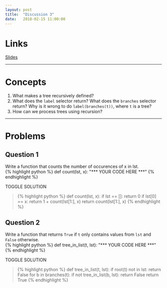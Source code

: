 ```yaml
---
layout: post
title:  "Discussion 3"
date:   2018-02-15 11:00:00
---
```


# Links  
[Slides](https://docs.google.com/presentation/d/1I4Zu1IA1__e4zTuL_6notvo_q4TqzD3jnLhtrUwLyCM/edit?usp=sharing)

---

# Concepts  
1. What makes a tree recursively defined?
2. What does the `label` selector
return? What does the `branches` selector return? Why is it wrong to do
`label(branches(t))`, where `t` is a tree?
3. How can we process trees using
recursion?

---

# Problems  

## Question 1   
Write a function that counts the number of occurences of x in lst.  
{% highlight python %}
def count(lst, x):
    "*** YOUR CODE HERE ***"
{% endhighlight %}

<a class="btn btn-default solution-toggle">TOGGLE SOLUTION</a>

<blockquote class="solution">
{% highlight python %}
def count(lst, x):
    if lst == []:
        return 0
    if lst[0] == x:
        return 1 + count(lst[1:], x)
    return count(lst[1:], x)
{% endhighlight %}
</blockquote>

## Question 2
Write a function that returns `True` if `t` only contains values from `lst` and `False` otherwise.  
{% highlight python %}
def tree_in_list(t, lst):
    "*** YOUR CODE HERE ***"
{% endhighlight %}

<a class="btn btn-default solution-toggle-2">TOGGLE SOLUTION</a>

<blockquote class="solution-2">
{% highlight python %}
def tree_in_list(t, lst):
    if root(t) not in lst:
        return False
    for b in branches(t):
        if not tree_in_list(b, lst):
            return False
    return True
{% endhighlight %}
</blockquote>

